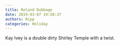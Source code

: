 ```yaml
---
title: Roland Dubbage
date: 2019-03-07 19:58:37
authors: Ripp
categories: Holiday
---
```


 Kay Ivey is a double dirty Shirley Temple with a twist.